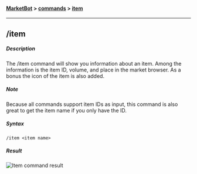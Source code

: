 #### [MarketBot](/MarketBot) > [commands](/MarketBot/commands) > [item](/MarketBot/commands/item)

---

## /item
##### Description
The /item command will show you information about an item. Among the information is the item ID, volume, and place in the market browser. As a bonus the icon of the item is also added.

##### Note
Because all commands support item IDs as input, this command is also great to get the item name if you only have the ID.

##### Syntax
`/item <item name>`

##### Result
![Item command result](https://user-images.githubusercontent.com/3472373/32975546-9b411c44-cc08-11e7-830a-ee7c8e9a6eba.png)
